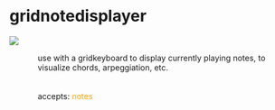 
<a name=gridnotedisplayer></a><br>
# <b>gridnotedisplayer</b>
<img src="https://www.bespokesynth.com/docs/screenshots/gridnotedisplayer.png"><br>
<div style="display:inline-block;margin-left:50px;">
use with a gridkeyboard to display currently playing notes, to visualize chords, arpeggiation, etc.<br/><br/>
<br>accepts: <font color=orange>notes</font> <br></div>
